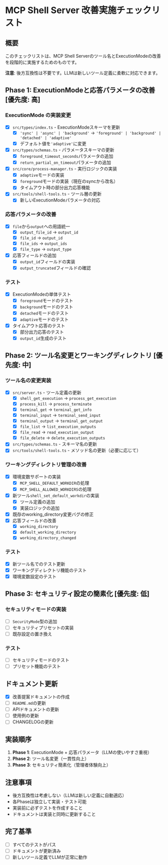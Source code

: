 # MCP Shell Server 改善実施チェックリスト

## 概要
このチェックリストは、MCP Shell Serverのツール名とExecutionModeの改善を段階的に実施するためのものです。

**注意**: 後方互換性は不要です。LLMは新しいツール定義に柔軟に対応できます。

## Phase 1: ExecutionModeと応答パラメータの改善 [優先度: 高]

### ExecutionMode の実装変更
- [x] `src/types/index.ts` - ExecutionModeスキーマを更新
  - [x] `'sync' | 'async' | 'background'` → `'foreground' | 'background' | 'detached' | 'adaptive'`
  - [x] デフォルト値を`'adaptive'`に変更
- [x] `src/types/schemas.ts` - パラメータスキーマの更新
  - [x] `foreground_timeout_seconds`パラメータの追加
  - [x] `return_partial_on_timeout`パラメータの追加
- [x] `src/core/process-manager.ts` - 実行ロジックの実装
  - [x] `adaptive`モードの実装
  - [x] `foreground`モードの実装（現在のsyncから改名）
  - [x] タイムアウト時の部分出力応答機能
- [x] `src/tools/shell-tools.ts` - ツール層の更新
  - [x] 新しいExecutionModeパラメータの対応

### 応答パラメータの改善
- [x] `file`から`output`への用語統一
  - [x] `output_file_id` → `output_id`
  - [x] `file_id` → `output_id`
  - [x] `file_ids` → `output_ids`
  - [x] `file_type` → `output_type`
- [x] 応答フィールドの追加
  - [x] `output_id`フィールドの実装
  - [x] `output_truncated`フィールドの確認

### テスト
- [x] ExecutionModeの単体テスト
  - [x] `foreground`モードのテスト
  - [x] `background`モードのテスト  
  - [x] `detached`モードのテスト
  - [x] `adaptive`モードのテスト
- [x] タイムアウト応答のテスト
  - [x] 部分出力応答のテスト
  - [x] `output_id`生成のテスト

## Phase 2: ツール名変更とワーキングディレクトリ [優先度: 中]

### ツール名の変更実装
- [x] `src/server.ts` - ツール定義の更新
  - [x] `shell_get_execution` → `process_get_execution`
  - [x] `process_kill` → `process_terminate`
  - [x] `terminal_get` → `terminal_get_info`
  - [x] `terminal_input` → `terminal_send_input`
  - [x] `terminal_output` → `terminal_get_output`
  - [x] `file_list` → `list_execution_outputs`
  - [x] `file_read` → `read_execution_output`
  - [x] `file_delete` → `delete_execution_outputs`
- [x] `src/types/schemas.ts` - スキーマ名の更新
- [x] `src/tools/shell-tools.ts` - メソッド名の更新（必要に応じて）

### ワーキングディレクトリ管理の改善
- [x] 環境変数サポートの実装
  - [x] `MCP_SHELL_DEFAULT_WORKDIR`の処理
  - [x] `MCP_SHELL_ALLOWED_WORKDIRS`の処理
- [x] 新ツール`shell_set_default_workdir`の実装
  - [x] ツール定義の追加
  - [x] 実装ロジックの追加
- [x] 既存のworking_directory変更バグの修正
- [x] 応答フィールドの改善
  - [x] `working_directory`
  - [x] `default_working_directory` 
  - [x] `working_directory_changed`

### テスト
- [x] 新ツール名でのテスト更新
- [x] ワーキングディレクトリ機能のテスト
- [x] 環境変数設定のテスト

## Phase 3: セキュリティ設定の簡素化 [優先度: 低]

### セキュリティモードの実装
- [ ] `SecurityMode`型の追加
- [ ] セキュリティプリセットの実装
- [ ] 既存設定の置き換え

### テスト
- [ ] セキュリティモードのテスト
- [ ] プリセット機能のテスト

## ドキュメント更新

- [x] 改善提案ドキュメントの作成
- [ ] `README.md`の更新
- [ ] APIドキュメントの更新
- [ ] 使用例の更新
- [ ] CHANGELOGの更新

## 実装順序

1. **Phase 1**: ExecutionMode + 応答パラメータ（LLMの使いやすさ重視）
2. **Phase 2**: ツール名変更（一貫性向上）
3. **Phase 3**: セキュリティ簡素化（管理者体験向上）

## 注意事項

- 後方互換性は考慮しない（LLMは新しい定義に自動適応）
- 各Phaseは独立して実装・テスト可能
- 実装前に必ずテストを作成すること
- ドキュメントは実装と同時に更新すること

## 完了基準

- [ ] すべてのテストがパス
- [ ] ドキュメントが更新済み
- [ ] 新しいツール定義でLLMが正常に動作
